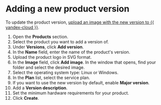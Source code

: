 # Adding a new product version

To update the product version, [upload an image with the new version to {{ yandex-cloud }}](create-image.md#create).

1. Open the **Products** section.
1. Select the product you want to add a version of.
1. Under **Versions**, click **Add version**.
1. In the **Name** field, enter the name of the product's version.
1. Upload the product logo in SVG format.
1. In the **Image** field, click **Add image**. In the window that opens, find your folder and select the desired image.
1. Select the operating system type: Linux or Windows.
1. In the **Plan** list, select the service plan.
1. If you want to use the new version by default, enable **Major version**.
1. Add a **Version description**.
1. Set the minimum hardware requirements for your product.
1. Click **Create**.

